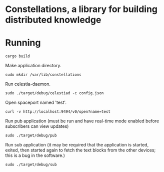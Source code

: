 # Constellations, a library for building distributed knowledge

# Running
```
cargo build
```

Make application directory.
```
sudo mkdir /var/lib/constellations
```

Run celestia-daemon.
```
sudo ./target/debug/celestiad -c config.json
```

Open spaceport named 'test'.
```
curl -v http://localhost:9494/v0/open?name=test
```

Run pub application (must be run and have real-time mode enabled before subscribers can view updates)
```
sudo ./target/debug/pub
```

Run sub application (it may be required that the application is started, exited, then started again to fetch the text blocks from the other devices; this is a bug in the software.)
```
sudo ./target/debug/sub
```